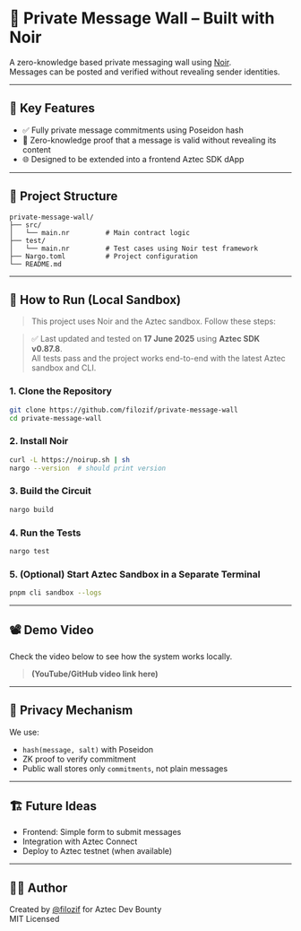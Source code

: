 # 🧱 Private Message Wall – Built with Noir

A zero-knowledge based private messaging wall using [Noir](https://noir-lang.org/).  
Messages can be posted and verified without revealing sender identities.

---

## 🧠 Key Features

- ✅ Fully private message commitments using Poseidon hash
- 🧾 Zero-knowledge proof that a message is valid without revealing its content
- 🌐 Designed to be extended into a frontend Aztec SDK dApp

---

## 📂 Project Structure

```
private-message-wall/
├── src/
│   └── main.nr         # Main contract logic
├── test/
│   └── main.nr         # Test cases using Noir test framework
├── Nargo.toml          # Project configuration
└── README.md
```

---

## 🚀 How to Run (Local Sandbox)

> This project uses Noir and the Aztec sandbox. Follow these steps:

> ✅ Last updated and tested on **17 June 2025** using **Aztec SDK v0.87.8**.  
> All tests pass and the project works end-to-end with the latest Aztec sandbox and CLI.

### 1. Clone the Repository
```bash
git clone https://github.com/filozif/private-message-wall
cd private-message-wall
```

### 2. Install Noir
```bash
curl -L https://noirup.sh | sh
nargo --version  # should print version
```

### 3. Build the Circuit
```bash
nargo build
```

### 4. Run the Tests
```bash
nargo test
```

### 5. (Optional) Start Aztec Sandbox in a Separate Terminal
```bash
pnpm cli sandbox --logs
```

---

## 📽️ Demo Video

Check the video below to see how the system works locally.

> **(YouTube/GitHub video link here)**

---

## 🔐 Privacy Mechanism

We use:
- `hash(message, salt)` with Poseidon
- ZK proof to verify commitment
- Public wall stores only `commitments`, not plain messages

---

## 🏗️ Future Ideas

- Frontend: Simple form to submit messages
- Integration with Aztec Connect
- Deploy to Aztec testnet (when available)

---

## 👨‍💻 Author

Created by [@filozif](https://github.com/filozif) for Aztec Dev Bounty  
MIT Licensed
